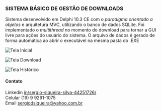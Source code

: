 ### SISTEMA BÁSICO DE GESTÃO DE DOWNLOADS

Sistema desenvolvido em Delphi 10.3 CE com o _paradigma orientado a objetos_ e arquitetura MVC, utilizando o banco de dados SQLite. Foi implementado o _multithread_ no momento do download para tornar a GUI livre para ações do usuário do sistema. O arquivo de dados é gerado de forma automática ao abrir o executável na mesma pasta do .EXE

![Tela Inicial](https://github.com/sergiodsiqueira/SOFTPLAN/blob/4c098edf1d64904b2acab3da633a515e60b1d92a/Tela_Inicial.png)

![Tela Download](https://github.com/sergiodsiqueira/SOFTPLAN/blob/gh-pages/Tela_Download.png)

![Tela Histórico](https://github.com/sergiodsiqueira/SOFTPLAN/blob/gh-pages/Tela_Historico.png)


#### Contato   
Linkedin [in/sergio-siqueira-silva-44251726/](https://www.linkedin.com/in/sergio-siqueira-silva-44251726/)   
Celular (19) 9 9291-1075   
Email [sergiodsiqueira@yahoo.com.br](mailto:sergiodsiqueira@yahoo.com.br)   
